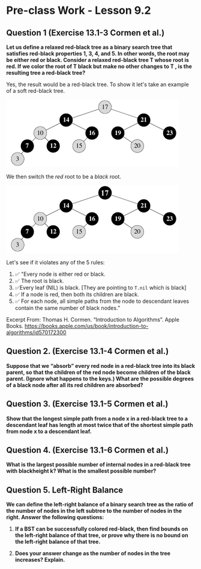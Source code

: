 # Pre-class Work - Lesson 9.2

## Question 1 (Exercise 13.1-3 Cormen et al.)

**Let us define a relaxed red-black tree as a binary search tree that satisfies red-black properties 1, 3, 4, and 5. In
other words, the root may be either red or black. Consider a relaxed red-black tree T whose root is red. If we color
the root of T black but make no other changes to T , is the resulting tree a red-black tree?**

Yes, the result would be a red-black tree. To show it let's take an example of a soft red-black tree.

![Soft Red-Black Tree](images/soft_red-black_tree.png "Original Soft Red-Black Tree")

We then switch the _red_ root to be a _black_ root.

![Red-Black Tree](images/red-black_tree.png "Red-Black Tree")

Let's see if it violates any of the 5 rules:

1. ✅ "Every node is either red or black.
2. ✅ The root is black.
3. ✅Every leaf (NIL) is black. [They are pointing to `T.nil` which is black]
4. ✅ If a node is red, then both its children are black.
5. ✅ For each node, all simple paths from the node to descendant leaves contain the same number of black nodes.”

Excerpt From: Thomas H. Cormen. “Introduction to Algorithms”. Apple Books. https://books.apple.com/us/book/introduction-to-algorithms/id570172300

## Question 2. (Exercise 13.1-4 Cormen et al.)

**Suppose that we “absorb” every red node in a red-black tree into its black parent, so that the children of the red
node become children of the black parent. (Ignore what happens to the keys.) What are the possible degrees of a
black node after all its red children are absorbed?**

## Question 3. (Exercise 13.1-5 Cormen et al.)

**Show that the longest simple path from a node x in a red-black tree to a descendant leaf has length at most twice
that of the shortest simple path from node x to a descendant leaf.**

## Question 4. (Exercise 13.1-6 Cormen et al.)

**What is the largest possible number of internal nodes in a red-black tree with blackheight k? What is the smallest
possible number?**

## Question 5. Left-Right Balance

**We can define the left-right balance of a binary search tree as the ratio of the number of nodes in the left subtree
to the number of nodes in the right. Answer the following questions:**

1. **If a BST can be successfully colored red-black, then find bounds on the left-right balance of that tree, or prove
why there is no bound on the left-right balance of that tree.**

2. **Does your answer change as the number of nodes in the tree increases? Explain.**

